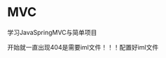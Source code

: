 # MVC
学习JavaSpringMVC与简单项目

开始就一直出现404是需要iml文件！！！配置好iml文件

<?xml version="1.0" encoding="UTF-8"?>
<module version="4">
  <component name="AdditionalModuleElements">
    <content url="file://$MODULE_DIR$/mvcServlet" dumb="true">
      <sourceFolder url="file://$MODULE_DIR$/mvcServlet/src/main/java" isTestSource="false" />
    </content>
  </component>
  <component name="FacetManager">
    <facet type="web" name="Web">
      <configuration>
        <descriptors>
          <deploymentDescriptor name="web.xml" url="file://$MODULE_DIR$/mvcServlet/web/WEB-INF/web.xml" />
        </descriptors>
        <webroots>
          <root url="file://$MODULE_DIR$/mvcServlet/web" relative="/" />
        </webroots>
      </configuration>
    </facet>
  </component>
</module>
